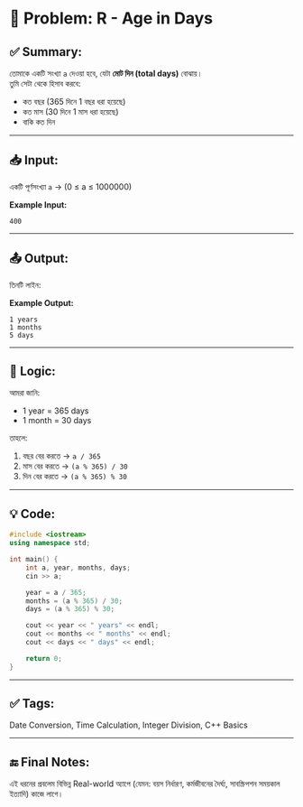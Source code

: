 # 🧩 Problem: R - Age in Days

## ✅ Summary:
তোমাকে একটি সংখ্যা `a` দেওয়া হবে, যেটা **মোট দিন (total days)** বোঝায়।  
তুমি সেটা থেকে হিসাব করবে:
- কত বছর (365 দিনে 1 বছর ধরা হয়েছে)
- কত মাস (30 দিনে 1 মাস ধরা হয়েছে)
- বাকি কত দিন

---

## 📥 Input:
একটি পূর্ণসংখ্যা `a` → (0 ≤ a ≤ 1000000)

**Example Input:**

```
400
```
---
## 📤 Output:
তিনটি লাইন:

**Example Output:**
```
1 years
1 months
5 days
```
---

## 🧠 Logic:
আমরা জানি:
- 1 year = 365 days
- 1 month = 30 days

তাহলে:
1. বছর বের করতে → `a / 365`
2. মাস বের করতে → `(a % 365) / 30`
3. দিন বের করতে → `(a % 365) % 30`

---

## 💡 Code:
```cpp
#include <iostream>
using namespace std;

int main() {
    int a, year, months, days;
    cin >> a;

    year = a / 365;
    months = (a % 365) / 30;
    days = (a % 365) % 30;

    cout << year << " years" << endl;
    cout << months << " months" << endl;
    cout << days << " days" << endl;

    return 0;
}

```

---

## ✅ Tags:
Date Conversion, Time Calculation, Integer Division, C++ Basics

---

## 🔚 Final Notes:
এই ধরনের প্রবলেম বিভিন্ন Real-world অ্যাপে (যেমন: বয়স নির্ধারণ, কর্মজীবনের দৈর্ঘ্য, সাবস্ক্রিপশন সময়কাল ইত্যাদি) কাজে লাগে।